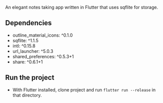 
An elegant notes taking app written in Flutter that uses sqflite for storage.


## Dependencies
- outline_material_icons: ^0.1.0
- sqflite: ^1.1.5
- intl: ^0.15.8
- url_launcher: ^5.0.3
- shared_preferences: ^0.5.3+1
- share: ^0.6.1+1

## Run the project
- With Flutter installed, clone project and run `flutter run --release` in that directory.




